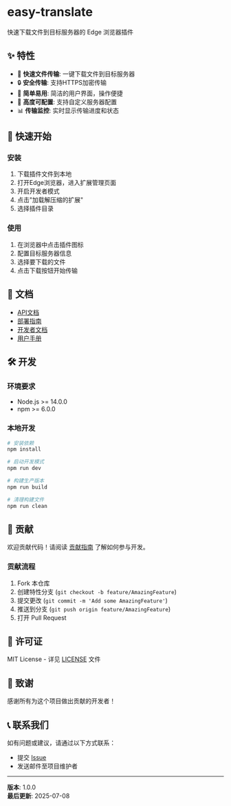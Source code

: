 # easy-translate

快速下载文件到目标服务器的 Edge 浏览器插件

## ✨ 特性

- 🚀 **快速文件传输**: 一键下载文件到目标服务器
- 🔒 **安全传输**: 支持HTTPS加密传输
- 🎯 **简单易用**: 简洁的用户界面，操作便捷
- 🔧 **高度可配置**: 支持自定义服务器配置
- 📊 **传输监控**: 实时显示传输进度和状态

## 🚀 快速开始

### 安装

1. 下载插件文件到本地
2. 打开Edge浏览器，进入扩展管理页面
3. 开启开发者模式
4. 点击"加载解压缩的扩展"
5. 选择插件目录

### 使用

1. 在浏览器中点击插件图标
2. 配置目标服务器信息
3. 选择要下载的文件
4. 点击下载按钮开始传输

## 📖 文档

- [API文档](docs/api/)
- [部署指南](docs/deployment/)
- [开发者文档](docs/development/)
- [用户手册](docs/user/)

## 🛠️ 开发

### 环境要求

- Node.js >= 14.0.0
- npm >= 6.0.0

### 本地开发

```bash
# 安装依赖
npm install

# 启动开发模式
npm run dev

# 构建生产版本
npm run build

# 清理构建文件
npm run clean
```

## 🤝 贡献

欢迎贡献代码！请阅读 [贡献指南](docs/development/快速开发指南.md) 了解如何参与开发。

### 贡献流程

1. Fork 本仓库
2. 创建特性分支 (`git checkout -b feature/AmazingFeature`)
3. 提交更改 (`git commit -m 'Add some AmazingFeature'`)
4. 推送到分支 (`git push origin feature/AmazingFeature`)
5. 打开 Pull Request

## 📄 许可证

MIT License - 详见 [LICENSE](LICENSE) 文件

## 🙏 致谢

感谢所有为这个项目做出贡献的开发者！

## 📞 联系我们

如有问题或建议，请通过以下方式联系：

- 提交 [Issue](../../issues)
- 发送邮件至项目维护者

---

**版本**: 1.0.0  
**最后更新**: 2025-07-08
